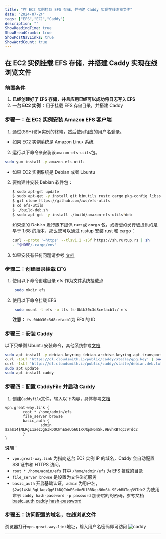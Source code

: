 ```yaml
---
title: "在 EC2 实例挂载 EFS 存储，并搭建 Caddy 实现在线浏览文件"
date: "2024-07-24"
tags: ["EFS","EC2","Caddy"]
description: ""
ShowReadingTime: true
ShowBreadCrumbs: true
ShowPostNavLinks: true
ShowWordCount: true
---
```


## 在 EC2 实例挂载 EFS 存储，并搭建 Caddy 实现在线浏览文件

### 前置条件

1. **已经创建好了 EFS 存储，并且应用已经可以成功将日志写入 EFS**
2. **一台 EC2 实例** ：用于挂载 EFS 存储目录，并搭建 Caddy

### 步骤一：在 EC2 实例安装 Amazon EFS 客户端

1. 通过(SSH)访问实例的终端，然后使用相应的用户名登录。

 - 如果 EC2 实例系统是 Amazon Linux 系统

 2. 运行以下命令来安装该`amazon-efs-utils`包。
   ```sh
   sudo yum install -y amazon-efs-utils
   ```
 - 如果 EC2 实例系统是 Debian 或者 Ubuntu

 2. 要构建并安装 Debian 软件包：
   
    ```sh
    $ sudo apt-get update
    $ sudo apt-get -y install git binutils rustc cargo pkg-config libssl-dev
    $ git clone https://github.com/aws/efs-utils
    $ cd efs-utils
    $ ./build-deb.sh
    $ sudo apt-get -y install ./build/amazon-efs-utils*deb
    ```

    如果您的 Debian 发行版不提供 rust 或 cargo 包，或者您的发行版提供的是早于 1.68 的版本，那么您可以通过 rustup 安装 rust 和 cargo：

    ```sh
    curl --proto '=https' --tlsv1.2 -sSf https://sh.rustup.rs | sh
    . "$HOME/.cargo/env"
    ```
2. 如果安装有任何问题请参考 [文档](https://github.com/aws/efs-utils/tree/master)

### 步骤二：创建目录挂载 EFS

1. 使用以下命令创建目录 efs 作为文件系统挂载点
   
   ```sh
    sudo mkdir efs
   ```

2. 使用以下命令挂载 EFS
   
   ```sh
    sudo mount -t efs -o tls fs-0bbb30c3d8cefacb1:/ efs
   ```
    **注意：** `fs-0bbb30c3d8cefacb1`为 EFS 的 ID

### 步骤三：安装 Caddy
以下只举例 Ubuntu 安装命令，其他系统参考[文档](https://caddyserver.com/docs/install)

```sh
sudo apt install -y debian-keyring debian-archive-keyring apt-transport-https curl
curl -1sLf 'https://dl.cloudsmith.io/public/caddy/stable/gpg.key' | sudo gpg --dearmor -o /usr/share/keyrings/caddy-stable-archive-keyring.gpg
curl -1sLf 'https://dl.cloudsmith.io/public/caddy/stable/debian.deb.txt' | sudo tee /etc/apt/sources.list.d/caddy-stable.list
sudo apt update
sudo apt install caddy
```
### 步骤四：配置 CaddyFile 并启动 Caddy
1. 创建`Caddyfile`文件，输入以下内容，具体参考[文档](https://caddyserver.com/docs/caddyfile)
```
vpn.great-way.link {
        root * /home/admin/efs
        file_server browse
        basic_auth {
                admin $2a$14$NLRgL1aezQg6IkDQCWnESeUo6U1RRNqsN6mSk.9EvhRBTqq39Tdc2
        }
}
```
**说明：**
 - `vpn.great-way.link` 为指向这台 EC2 实例 IP 的域名，Caddy 会自动配置 SSl 证书和 HTTPS 访问。
 - `root * /home/admin/efs` 其中 `/home/admin/efs` 为 EFS 挂载的目录
 - `file_server browse` 是设置为文件浏览服务
 - `basic_auth` 开启基础认证，`admin` 为用户名，`$2a$14$NLRgL1aezQg6IkDQCWnESeUo6U1RRNqsN6mSk.9EvhRBTqq39Tdc2` 为使用命令 `caddy hash-password -p password` 加密后的的密码，参考文档 [basic_auth](https://caddyserver.com/docs/caddyfile/directives/basic_auth) [caddy hash-password](https://caddyserver.com/docs/command-line#caddy-hash-password)

### 步骤五：访问配置的域名，在线浏览文件
浏览器打开`vpn.great-way.link`地址，输入用户名密码即可访问
![caddy](/img/caddy.png)

------
